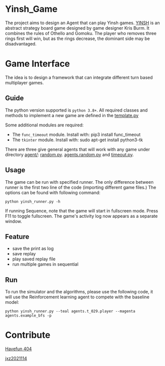 # Yinsh_Game
The project aims to design an Agent that can play Yinsh games. [YINSH](https://en.wikipedia.org/wiki/YINSH) is an abstract strategy board game designed by game designer Kris Burm. It combines the rules of Othello and Gomoku. The player who removes three rings first will win, but as the rings decrease, the dominant side may be disadvantaged.

# Game Interface

The idea is to design a framework that can integrate different turn based multiplayer games.

## Guide

The python version supported is `python 3.8+`.
All required classes and methods to implement a new game are defined in the [template.py](template.py)

Some additional modules are required:

- The `func_timeout` module. Install with: pip3 install func_timeout
- The `tkinter` module. Install with: sudo apt-get install python3-tk

There are three give general agents that will work with any game under directory [agent/](agents/): [random.py](agents/random.py).
 [agents.random.py](agents/staff_team_random/random.py) and [timeout.py](agents/staff_team_random/timeout.py).


## Usage
The game can be run with specified runner. The only difference between runner is the first two line of the code (importing different game files.) The options can be found with following command:
```
python yinsh_runner.py -h
```

If running Sequence, note that the game will start in fullscreen mode. Press F11 to toggle fullscreen. The game's activity log now appears as a separate window.

## Feature
- save the print as log
- save replay
- play saved replay file
- run multiple games in sequential

## Run

To run the simulator and the algorithms, please use the following code, it will use the Reinforcement learning agent to compete with the baseline model:

`python yinsh_runner.py --teal agents.t_029.player --magenta agents.example_bfs -p`

# Contribute

[Havefun 404](https://github.com/Havefun404)

[jxz2021114](https://github.com/jxz2021114)

